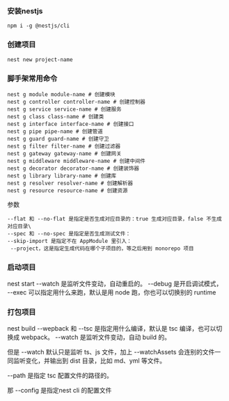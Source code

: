 ### 安装nestjs
```
npm i -g @nestjs/cli
```
### 创建项目
```
nest new project-name
```
### 脚手架常用命令
```
nest g module module-name # 创建模块
nest g controller controller-name # 创建控制器
nest g service service-name # 创建服务
nest g class class-name # 创建类
nest g interface interface-name # 创建接口
nest g pipe pipe-name # 创建管道
nest g guard guard-name # 创建守卫
nest g filter filter-name # 创建过滤器
nest g gateway gateway-name # 创建网关
nest g middleware middleware-name # 创建中间件
nest g decorator decorator-name # 创建装饰器
nest g library library-name # 创建库
nest g resolver resolver-name # 创建解析器
nest g resource resource-name # 创建资源
```
参数

```
--flat 和 --no-flat 是指定是否生成对应目录的：true 生成对应目录，false 不生成对应目录\
--spec 和 --no-spec 是指定是否生成测试文件：
--skip-import 是指定不在 AppModule 里引入：
 --project，这是指定生成代码在哪个子项目的，等之后用到 monorepo 项目

 ```
### 启动项目
nest start
--watch 是监听文件变动，自动重启的。
--debug 是开启调试模式，
--exec 可以指定用什么来跑，默认是用 node 跑，你也可以切换别的 runtime

### 打包项目

 nest build
 --wepback 和 --tsc 是指定用什么编译，默认是 tsc 编译，也可以切换成 webpack。
 --watch 是监听文件变动，自动 build 的。

但是 --watch 默认只是监听 ts、js 文件，加上 --watchAssets 会连别的文件一同监听变化，并输出到 dist 目录，比如 md、yml 等文件。

--path 是指定 tsc 配置文件的路径的。

那 --config 是指定nest cli 的配置文件

